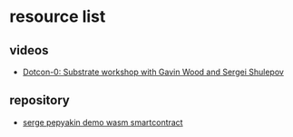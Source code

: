# resource list

## videos

  * [Dotcon-0: Substrate workshop with Gavin Wood and Sergei Shulepov](https://www.youtube.com/watch?time_continue=64&v=26ucTSSaqog)


## repository

  * [serge pepyakin demo wasm smartcontract](https://github.com/pepyakin/substrate-contracts-adder)
